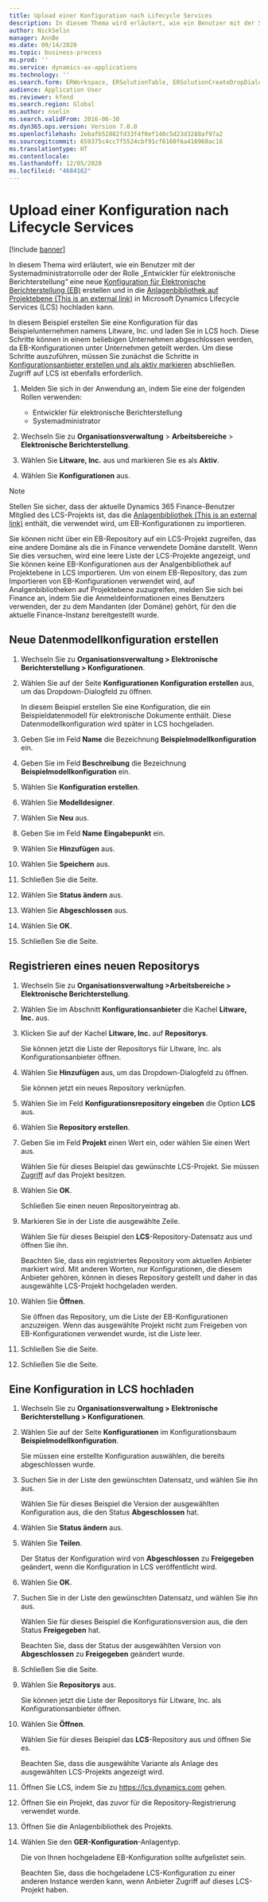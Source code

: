 ```yaml
---
title: Upload einer Konfiguration nach Lifecycle Services
description: In diesem Thema wird erläutert, wie ein Benutzer mit der Systemadministratorrolle oder der Rolle „Entwickler für elektronische Berichterstellung“ eine neue Konfiguration für „Elektronische Berichterstellung (EB)“ erstellen kann und sie nach Microsoft Dynamics Lifecycle Services (LCS) hochladen kann.
author: NickSelin
manager: AnnBe
ms.date: 09/14/2020
ms.topic: business-process
ms.prod: ''
ms.service: dynamics-ax-applications
ms.technology: ''
ms.search.form: ERWorkspace, ERSolutionTable, ERSolutionCreateDropDialog, ERDataModelDesigner, ERDataModelContentsItemCreationDialog, ERSolutionRepositoryTable, ERSolutionRepositoryCreateDropDialog, ERSolutionImport
audience: Application User
ms.reviewer: kfend
ms.search.region: Global
ms.author: nselin
ms.search.validFrom: 2016-06-30
ms.dyn365.ops.version: Version 7.0.0
ms.openlocfilehash: 2ebafb52882fd33f4f0ef140c5d23d3288af97a2
ms.sourcegitcommit: 659375c4cc7f5524cbf91cf6160f6a410960ac16
ms.translationtype: HT
ms.contentlocale: 
ms.lasthandoff: 12/05/2020
ms.locfileid: "4684162"
---
```

# <a name="upload-a-configuration-into-lifecycle-services"></a>Upload einer Konfiguration nach Lifecycle Services

[!include [banner](../../includes/banner.md)]

In diesem Thema wird erläutert, wie ein Benutzer mit der Systemadministratorrolle oder der Rolle „Entwickler für elektronische Berichterstellung“ eine neue [Konfiguration für Elektronische Berichterstellung (EB)](../general-electronic-reporting.md#Configuration)  erstellen und in die [Anlagenbibliothek auf Projektebene (This is an external link)](https://docs.microsoft.com/de-de/dynamics365/supply-chain/fin-ops-core/dev-itpro/lifecycle-services/asset-library) in Microsoft Dynamics Lifecycle Services (LCS) hochladen kann.

In diesem Beispiel erstellen Sie eine Konfiguration für das Beispielunternehmen namens Litware, Inc. und laden Sie in LCS hoch. Diese Schritte können in einem beliebigen Unternehmen abgeschlossen werden, da EB-Konfigurationen unter Unternehmen geteilt werden. Um diese Schritte auszuführen, müssen Sie zunächst die Schritte in [Konfigurationsanbieter erstellen und als aktiv markieren](er-configuration-provider-mark-it-active-2016-11.md) abschließen. Zugriff auf LCS ist ebenfalls erforderlich.

1. Melden Sie sich in der Anwendung an, indem Sie eine der folgenden Rollen verwenden:

    - Entwickler für elektronische Berichterstellung
    - Systemadministrator

2. Wechseln Sie zu **Organisationsverwaltung** \> **Arbeitsbereiche** \> **Elektronische Berichterstellung**.
3. Wählen Sie **Litware, Inc.** aus und markieren Sie es als **Aktiv**.
4. Wählen Sie **Konfigurationen** aus.

<a name="accessconditions"></a>
> [!NOTE]
> Stellen Sie sicher, dass der aktuelle Dynamics 365 Finance-Benutzer Mitglied des LCS-Projekts ist, das die [Anlagenbibliothek (This is an external link)](https://docs.microsoft.com/de-de/dynamics365/supply-chain/fin-ops-core/dev-itpro/lifecycle-services/asset-library) enthält, die verwendet wird, um EB-Konfigurationen zu importieren.
>
> Sie können nicht über ein EB-Repository auf ein LCS-Projekt zugreifen, das eine andere Domäne als die in Finance verwendete Domäne darstellt. Wenn Sie dies versuchen, wird eine leere Liste der LCS-Projekte angezeigt, und Sie können keine EB-Konfigurationen aus der Analgenbibliothek auf Projektebene in LCS importieren. Um von einem EB-Repository, das zum Importieren von EB-Konfigurationen verwendet wird, auf Analgenbibliotheken auf Projektebene zuzugreifen, melden Sie sich bei Finance an, indem Sie die Anmeldeinformationen eines Benutzers verwenden, der zu dem Mandanten (der Domäne) gehört, für den die aktuelle Finance-Instanz bereitgestellt wurde.

## <a name="create-a-new-data-model-configuration"></a>Neue Datenmodellkonfiguration erstellen

1. Wechseln Sie zu **Organisationsverwaltung \> Elektronische Berichterstellung \> Konfigurationen**.
2. Wählen Sie auf der Seite **Konfigurationen** **Konfiguration erstellen** aus, um das Dropdown-Dialogfeld zu öffnen.

    In diesem Beispiel erstellen Sie eine Konfiguration, die ein Beispieldatenmodell für elektronische Dokumente enthält. Diese Datenmodellkonfiguration wird später in LCS hochgeladen.

3. Geben Sie im Feld **Name** die Bezeichnung **Beispielmodellkonfiguration** ein.
4. Geben Sie im Feld **Beschreibung** die Bezeichnung **Beispielmodellkonfiguration** ein.
5. Wählen Sie **Konfiguration erstellen**.
6. Wählen Sie **Modelldesigner**.
7. Wählen Sie **Neu** aus.
8. Geben Sie im Feld **Name** **Eingabepunkt** ein.
9. Wählen Sie **Hinzufügen** aus.
10. Wählen Sie **Speichern** aus.
11. Schließen Sie die Seite.
12. Wählen Sie **Status ändern** aus.
13. Wählen Sie **Abgeschlossen** aus.
14. Wählen Sie **OK**.
15. Schließen Sie die Seite.

## <a name="register-a-new-repository"></a>Registrieren eines neuen Repositorys

1. Wechseln Sie zu **Organisationsverwaltung  \>Arbeitsbereiche \>  Elektronische Berichterstellung**.

2. Wählen Sie im Abschnitt **Konfigurationsanbieter** die Kachel **Litware, Inc.** aus.

3. Klicken Sie auf der Kachel **Litware, Inc.** auf **Repositorys**.

    Sie können jetzt die Liste der Repositorys für Litware, Inc. als Konfigurationsanbieter öffnen.

4. Wählen Sie **Hinzufügen** aus, um das Dropdown-Dialogfeld zu öffnen.

    Sie können jetzt ein neues Repository verknüpfen.

5. Wählen Sie im Feld **Konfigurationsrepository eingeben** die Option **LCS** aus.
6. Wählen Sie **Repository erstellen**.
7. Geben Sie im Feld **Projekt** einen Wert ein, oder wählen Sie einen Wert aus.

    Wählen Sie für dieses Beispiel das gewünschte LCS-Projekt. Sie müssen [Zugriff](#accessconditions) auf das Projekt besitzen.

8. Wählen Sie **OK**.

    Schließen Sie einen neuen Repositoryeintrag ab.

9. Markieren Sie in der Liste die ausgewählte Zeile.

    Wählen Sie für dieses Beispiel den **LCS**-Repository-Datensatz aus und öffnen Sie ihn.

    Beachten Sie, dass ein registriertes Repository vom aktuellen Anbieter markiert wird. Mit anderen Worten, nur Konfigurationen, die diesem Anbieter gehören, können in dieses Repository gestellt und daher in das ausgewählte LCS-Projekt hochgeladen werden.

10. Wählen Sie **Öffnen**.

    Sie öffnen das Repository, um die Liste der EB-Konfigurationen anzuzeigen. Wenn das ausgewählte Projekt nicht zum Freigeben von EB-Konfigurationen verwendet wurde, ist die Liste leer.

11. Schließen Sie die Seite.
12. Schließen Sie die Seite.

## <a name="upload-a-configuration-into-lcs"></a>Eine Konfiguration in LCS hochladen

1. Wechseln Sie zu **Organisationsverwaltung \> Elektronische Berichterstellung \> Konfigurationen**.
2. Wählen Sie auf der Seite **Konfigurationen** im Konfigurationsbaum **Beispielmodellkonfiguration**.

    Sie müssen eine erstellte Konfiguration auswählen, die bereits abgeschlossen wurde.

3. Suchen Sie in der Liste den gewünschten Datensatz, und wählen Sie ihn aus.

    Wählen Sie für dieses Beispiel die Version der ausgewählten Konfiguration aus, die den Status **Abgeschlossen** hat.

4. Wählen Sie **Status ändern** aus.
5. Wählen Sie **Teilen**.

    Der Status der Konfiguration wird von **Abgeschlossen** zu **Freigegeben** geändert, wenn die Konfiguration in LCS veröffentlicht wird.

6. Wählen Sie **OK**.
7. Suchen Sie in der Liste den gewünschten Datensatz, und wählen Sie ihn aus.

    Wählen Sie für dieses Beispiel die Konfigurationsversion aus, die den Status **Freigegeben** hat.

    Beachten Sie, dass der Status der ausgewählten Version von **Abgeschlossen** zu **Freigegeben** geändert wurde.

8. Schließen Sie die Seite.
9. Wählen Sie **Repositorys** aus.

    Sie können jetzt die Liste der Repositorys für Litware, Inc. als Konfigurationsanbieter öffnen.

10. Wählen Sie **Öffnen**.

    Wählen Sie für dieses Beispiel das **LCS**-Repository aus und öffnen Sie es.

    Beachten Sie, dass die ausgewählte Variante als Anlage des ausgewählten LCS-Projekts angezeigt wird.

11. Öffnen Sie LCS, indem Sie zu <https://lcs.dynamics.com> gehen.
12. Öffnen Sie ein Projekt, das zuvor für die Repository-Registrierung verwendet wurde.
13. Öffnen Sie die Anlagenbibliothek des Projekts.
14. Wählen Sie den **GER-Konfiguration**-Anlagentyp.

    Die von Ihnen hochgeladene EB-Konfiguration sollte aufgelistet sein.

    Beachten Sie, dass die hochgeladene LCS-Konfiguration zu einer anderen Instance werden kann, wenn Anbieter Zugriff auf dieses LCS-Projekt haben.
